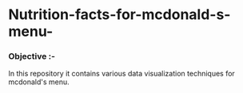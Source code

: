 # Nutrition-facts-for-mcdonald-s-menu-
### Objective :-

In this repository it contains various data visualization techniques for mcdonald's menu. 
